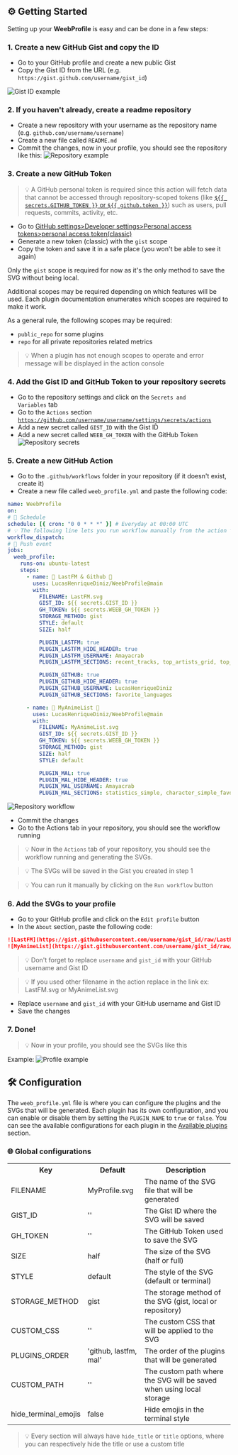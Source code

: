 <!-- SETUP:ACTION -->

## ⚙️ Getting Started

Setting up your <b>WeebProfile</b> is easy and can be done in a few steps:

### 1. Create a new GitHub Gist and copy the ID

- Go to your GitHub profile and create a new public Gist
- Copy the Gist ID from the URL (e.g. `https://gist.github.com/username/gist_id`)

![Gist ID example](/src/readme/imgs/gist_id_example.png)

### 2. If you haven't already, create a readme repository

- Create a new repository with your username as the repository name (e.g. `github.com/username/username`)
- Create a new file called `README.md`
- Commit the changes, now in your profile, you should see the repository like this:
  ![Repository example](/src/readme/imgs/create_readme_repo.png)

### 3. Create a new GitHub Token

> 💡 A GitHub personal token is required since this action will fetch data that cannot be accessed through repository-scoped tokens (like [`${{ secrets.GITHUB_TOKEN }}` or `${{ github.token }}`](https://docs.github.com/en/actions/security-guides/automatic-token-authentication#about-the-github_token-secret)) such as users, pull requests, commits, activity, etc.

- Go to [GitHub settings>Developer settings>Personal access tokens>personal access token(classic)](https://github.com/settings/tokens)
- Generate a new token (classic) with the `gist` scope
- Copy the token and save it in a safe place (you won't be able to see it again)

Only the `gist` scope is required for now as it's the only method to save the SVG without being local.

Additional scopes may be required depending on which features will be used. Each plugin documentation enumerates which scopes are required to make it work.

As a general rule, the following scopes may be required:

- `public_repo` for some plugins
  <!-- - `read:org` for all organizations related metrics -->
- `repo` for all private repositories related metrics
  <!-- - `read:user` for some private repositories related metrics -->
  <!-- - `read:packages` for some packages related metrics -->
  <!-- - `read:project` for some projects related metrics -->

> 💡 When a plugin has not enough scopes to operate and error message will be displayed in the action console

### 4. Add the Gist ID and GitHub Token to your repository secrets

- Go to the repository settings and click on the <code>Secrets and Variables</code> tab
- Go to the <code>Actions</code> section <code>https://github.com/username/username/settings/secrets/actions</code>
- Add a new secret called `GIST_ID` with the Gist ID
- Add a new secret called `WEEB_GH_TOKEN` with the GitHub Token
  ![Repository secrets](/src/readme/imgs/add_secrets_repo.png)

### 5. Create a new GitHub Action

- Go to the `.github/workflows` folder in your repository (if it doesn't exist, create it)
- Create a new file called `weeb_profile.yml` and paste the following code:

```yml
name: WeebProfile
on:
# 🦀 Schedule
schedule: [{ cron: "0 0 * * *" }] # Everyday at 00:00 UTC
# 💡 The following line lets you run workflow manually from the action tab!
workflow_dispatch:
# 🚀 Push event
jobs:
  weeb_profile:
    runs-on: ubuntu-latest
    steps:
      - name: 🦀 LastFM & Github 🦀
        uses: LucasHenriqueDiniz/WeebProfile@main
        with:
          FILENAME: LastFM.svg
          GIST_ID: ${{ secrets.GIST_ID }}
          GH_TOKEN: ${{ secrets.WEEB_GH_TOKEN }}
          STORAGE_METHOD: gist
          STYLE: default
          SIZE: half

          PLUGIN_LASTFM: true
          PLUGIN_LASTFM_HIDE_HEADER: true
          PLUGIN_LASTFM_USERNAME: Amayacrab
          PLUGIN_LASTFM_SECTIONS: recent_tracks, top_artists_grid, top_albums_grid

          PLUGIN_GITHUB: true
          PLUGIN_GITHUB_HIDE_HEADER: true
          PLUGIN_GITHUB_USERNAME: LucasHenriqueDiniz
          PLUGIN_GITHUB_SECTIONS: favorite_languages

      - name: 🦀 MyAnimeList 🦀
        uses: LucasHenriqueDiniz/WeebProfile@main
        with:
          FILENAME: MyAnimeList.svg
          GIST_ID: ${{ secrets.GIST_ID }}
          GH_TOKEN: ${{ secrets.WEEB_GH_TOKEN }}
          STORAGE_METHOD: gist
          SIZE: half
          STYLE: default

          PLUGIN_MAL: true
          PLUGIN_MAL_HIDE_HEADER: true
          PLUGIN_MAL_USERNAME: Amayacrab
          PLUGIN_MAL_SECTIONS: statistics_simple, character_simple_favorites, anime_favorites
```

![Repository workflow](/src/readme/imgs/workflow_example.png)

- Commit the changes
- Go to the Actions tab in your repository, you should see the workflow running

> 💡 Now in the `Actions` tab of your repository, you should see the workflow running and generating the SVGs.

> 💡 The SVGs will be saved in the Gist you created in step 1

> 💡 You can run it manually by clicking on the `Run workflow` button

### 6. Add the SVGs to your profile

- Go to your GitHub profile and click on the `Edit profile` button
- In the `About` section, paste the following code:

```md
![LastFM](https://gist.githubusercontent.com/username/gist_id/raw/LastFM.svg)
![MyAnimeList](https://gist.githubusercontent.com/username/gist_id/raw/MyAnimeList.svg)
```

> 💡 Don't forget to replace `username` and `gist_id` with your GitHub username and Gist ID

> 💡 If you used other filename in the action replace in the link ex: LastFM.svg or MyAnimeList.svg

- Replace `username` and `gist_id` with your GitHub username and Gist ID
- Save the changes

### 7. Done!

> 💡 Now in your profile, you should see the SVGs like this

Example:
![Profile example](/src/readme/imgs/profile_example.png)

<!-- CONFIGS -->

## 🛠️ Configuration

The `weeb_profile.yml` file is where you can configure the plugins and the SVGs that will be generated.
Each plugin has its own configuration, and you can enable or disable them by setting the `PLUGIN_NAME` to `true` or `false`.
You can see the available configurations for each plugin in the [Available plugins](#-available-plugins) section.

### 🌐 Global configurations

<table>
  <tr>
    <th>Key</th>
    <th>Default</th>
    <th>Description</th>
  </tr>
  <tr>
    <td>FILENAME</td>
    <td>MyProfile.svg</td>
    <td>The name of the SVG file that will be generated</td>
  </tr>
  <tr>
    <td>GIST_ID</td>
    <td>''</td>
    <td>The Gist ID where the SVG will be saved</td>
  </tr>
  <tr>
    <td>GH_TOKEN</td>
    <td>''</td>
    <td>The GitHub Token used to save the SVG</td>
  </tr>
  <tr>
    <td>SIZE</td>
    <td>half</td>
    <td>The size of the SVG (half or full)</td>
  </tr>
  <tr>
    <td>STYLE</td>
    <td>default</td>
    <td>The style of the SVG (default or terminal)</td>
  </tr>
  <tr>
    <td>STORAGE_METHOD</td>
    <td>gist</td>
    <td>The storage method of the SVG (gist, local or repository)</td>
  </tr>
  <tr>
    <td>CUSTOM_CSS</td>
    <td>''</td>
    <td>The custom CSS that will be applied to the SVG</td>
  </tr>
  <tr>
    <td>PLUGINS_ORDER</td>
    <td>'github, lastfm, mal'</td>
    <td>The order of the plugins that will be generated</td>
  </tr>
  <tr>
    <td>CUSTOM_PATH</td>
    <td>''</td>
    <td>The custom path where the SVG will be saved when using local storage</td>
  </tr>
  <tr>
    <td>hide_terminal_emojis</td>
    <td>false</td>
    <td>Hide emojis in the terminal style</td>
  </tr>
</table>

> 💡 Every section will always have <code>hide_title</code> or <code>title</code> options, where you can respectively hide the title or use a custom title
